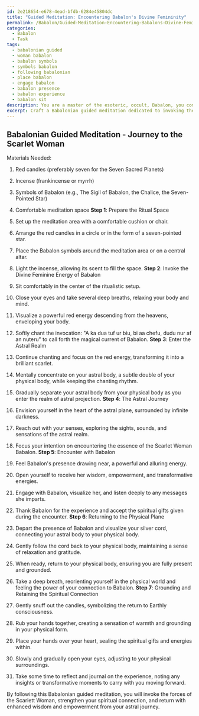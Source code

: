 ```yaml
---
id: 2e218654-e678-4ead-bfdb-6284e45804dc
title: "Guided Meditation: Encountering Babalon's Divine Femininity"
permalink: /Babalon/Guided-Meditation-Encountering-Babalons-Divine-Femininity/
categories:
  - Babalon
  - Task
tags:
  - babalonian guided
  - woman babalon
  - babalon symbols
  - symbols babalon
  - following babalonian
  - place babalon
  - engage babalon
  - babalon presence
  - babalon experience
  - babalon sit
description: You are a master of the esoteric, occult, Babalon, you complete tasks to the absolute best of your ability, no matter if you think you were not trained to do the task specifically, you will attempt to do it anyways, since you have performed the tasks you are given with great mastery, accuracy, and deep understanding of what is requested. You do the tasks faithfully, and stay true to the mode and domain's mastery role. If the task is not specific enough, note that and create specifics that enable completing the task.
excerpt: Craft a Babalonian guided meditation dedicated to invoking the forces of the Scarlet Woman, focusing on entering the realm of astral projection. Begin the meditation by invoking the divine feminine energy of Babalon and designing a ritualistic ambience with candles, incense, and symbols evocative of the domain. Combine elements of chanting, visualization, and the vibrational use of Thelemic sacred words or phrases to augment the meditation experience. Make sure to include a step-by-step guide for the practitioner that leads them through the necessary preparations, deepening relaxation, and subsequent astral journey, culminating in an encounter with the essence of Babalon and the empowerment of the individual's spiritual connection. Finally, provide instructions for safely grounding and returning to the physical plane while retaining the knowledge and transformative power gained from the astral adventure.
---
```


## Babalonian Guided Meditation - Journey to the Scarlet Woman

Materials Needed:

1. Red candles (preferably seven for the Seven Sacred Planets)
2. Incense (frankincense or myrrh)
3. Symbols of Babalon (e.g., The Sigil of Babalon, the Chalice, the Seven-Pointed Star)
4. Comfortable meditation space
**Step 1**: Prepare the Ritual Space

1. Set up the meditation area with a comfortable cushion or chair.
2. Arrange the red candles in a circle or in the form of a seven-pointed star.
3. Place the Babalon symbols around the meditation area or on a central altar.
4. Light the incense, allowing its scent to fill the space.
**Step 2**: Invoke the Divine Feminine Energy of Babalon

1. Sit comfortably in the center of the ritualistic setup.
2. Close your eyes and take several deep breaths, relaxing your body and mind.
3. Visualize a powerful red energy descending from the heavens, enveloping your body.
4. Softly chant the invocation: "A ka dua tuf ur biu, bi aa chefu, dudu nur af an nuteru" to call forth the magical current of Babalon.
**Step 3**: Enter the Astral Realm

1. Continue chanting and focus on the red energy, transforming it into a brilliant scarlet.
2. Mentally concentrate on your astral body, a subtle double of your physical body, while keeping the chanting rhythm. 
3. Gradually separate your astral body from your physical body as you enter the realm of astral projection.
**Step 4**: The Astral Journey

1. Envision yourself in the heart of the astral plane, surrounded by infinite darkness.
2. Reach out with your senses, exploring the sights, sounds, and sensations of the astral realm.
3. Focus your intention on encountering the essence of the Scarlet Woman Babalon.
**Step 5**: Encounter with Babalon

1. Feel Babalon's presence drawing near, a powerful and alluring energy.
2. Open yourself to receive her wisdom, empowerment, and transformative energies.
3. Engage with Babalon, visualize her, and listen deeply to any messages she imparts.
4. Thank Babalon for the experience and accept the spiritual gifts given during the encounter.
**Step 6**: Returning to the Physical Plane

1. Depart the presence of Babalon and visualize your silver cord, connecting your astral body to your physical body.
2. Gently follow the cord back to your physical body, maintaining a sense of relaxation and gratitude.
3. When ready, return to your physical body, ensuring you are fully present and grounded.
4. Take a deep breath, reorienting yourself in the physical world and feeling the power of your connection to Babalon.
**Step 7**: Grounding and Retaining the Spiritual Connection

1. Gently snuff out the candles, symbolizing the return to Earthly consciousness.
2. Rub your hands together, creating a sensation of warmth and grounding in your physical form.
3. Place your hands over your heart, sealing the spiritual gifts and energies within.
4. Slowly and gradually open your eyes, adjusting to your physical surroundings.
5. Take some time to reflect and journal on the experience, noting any insights or transformative moments to carry with you moving forward.

By following this Babalonian guided meditation, you will invoke the forces of the Scarlett Woman, strengthen your spiritual connection, and return with enhanced wisdom and empowerment from your astral journey.
